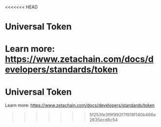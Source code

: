 <<<<<<< HEAD
# Universal Token

Learn more: https://www.zetachain.com/docs/developers/standards/token
=======
# Universal Token

Learn more: https://www.zetachain.com/docs/developers/standards/token
>>>>>>> 5f253fe3f9f992f7f918f140b466e2635ecd8c54

